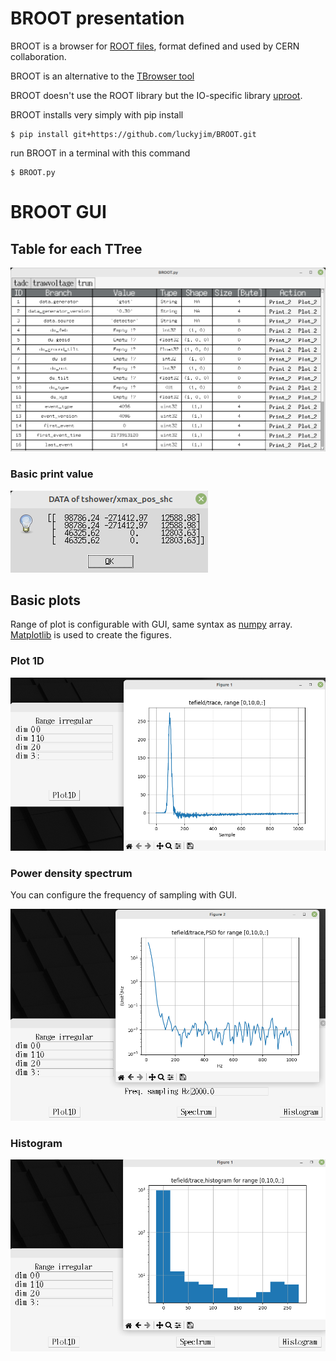 # BROOT presentation

BROOT is a browser for [ROOT files](https://root.cern/manual/io), format defined and used by CERN collaboration.

BROOT is an alternative to the [TBrowser tool](https://root.cern/manual/root_files/#root-object-browser)

BROOT doesn't use the ROOT library but the IO-specific library [uproot](https://uproot.readthedocs.io/en/latest/).

BROOT installs very simply with pip install

```
$ pip install git+https://github.com/luckyjim/BROOT.git 
```

run BROOT in a terminal with this command

```
$ BROOT.py
```

# BROOT GUI

## Table for each TTree
![BROOT_table](docs/BROOT.png)

### Basic print value

![BROOT_print](docs/BROOT_print.png)

## Basic plots

Range of plot is configurable with GUI, same syntax as [numpy](https://numpy.org/doc/stable/user/basics.indexing.html#basic-indexing) array. [Matplotlib](https://matplotlib.org/) is used to create the figures.

### Plot 1D

![BROOT_1d](docs/BROOT_plot_1d.png)

### Power density spectrum

You can configure the frequency of sampling with GUI.

![BROOT_1d](docs/BROOT_psd.png)

### Histogram

![BROOT_1d](docs/BROOT_histo.png)



